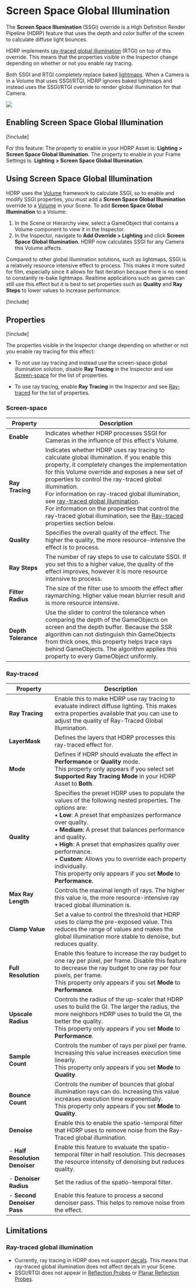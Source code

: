 # Screen Space Global Illumination

The **Screen Space Illumination** (SSGI) override is a High Definition Render Pipeline (HDRP) feature that uses the depth and color buffer of the screen to calculate diffuse light bounces.

HDRP implements [ray-traced global illumination](Ray-Traced-Global-Illumination.md) (RTGI) on top of this override. This means that the properties visible in the Inspector change depending on whether or not you enable ray tracing.

Both SSGI and RTGI completely replace baked [lightmaps](https://docs.unity3d.com/Manual/Lightmapping.html). When a Camera is in a Volume that uses SSGI/RTGI, HDRP ignores baked lightmaps and instead uses the SSGI/RTGI override to render global illumination for that Camera.

![](Images/HDRPFeatures-SSGI.png)

## Enabling Screen Space Global Illumination
[!include[](Snippets/Volume-Override-Enable-Override.md)]

For this feature:
The property to enable in your HDRP Asset is: **Lighting > Screen Space Global Illumination**.
The property to enable in your Frame Settings is: **Lighting > Screen Space Global Illumination**.

## Using Screen Space Global Illumination

HDRP uses the [Volume](Volumes.md) framework to calculate SSGI, so to enable and modify SSGI properties, you must add a **Screen Space Global Illumination** override to a [Volume](Volumes.md) in your Scene. To add **Screen Space Global Illumination** to a Volume:

1. In the Scene or Hierarchy view, select a GameObject that contains a Volume component to view it in the Inspector.
2. In the Inspector, navigate to **Add Override > Lighting** and click **Screen Space Global Illumination**.
   HDRP now calculates SSGI for any Camera this Volume affects.

Compared to other global illumination solutions, such as lightmaps, SSGI is a relatively resource intensive effect to process. This makes it more suited for film, especially since it allows for fast iteration because there is no need to constantly re-bake lightmaps. Realtime applications such as games can still use this effect but it is best to set properties such as **Quality** and **Ray Steps** to lower values to increase performance.

[!include[](snippets/volume-override-api.md)]

## Properties

[!include[](Snippets/Volume-Override-Enable-Properties.md)]

The properties visible in the Inspector change depending on whether or not you enable ray tracing for this effect:

- To not use ray tracing and instead use the screen-space global illumination solution, disable **Ray Tracing** in the Inspector and see [Screen-space](#screen-space) for the list of properties.

- To use ray tracing, enable **Ray Tracing** in the Inspector and see [Ray-traced](#ray-traced) for the list of properties.

### Screen-space

| **Property**        | **Description**                                              |
| ------------------- | ------------------------------------------------------------ |
| **Enable**          | Indicates whether HDRP processes SSGI for Cameras in the influence of this effect's Volume. |
| **Ray Tracing**     | Indicates whether HDRP uses ray tracing to calculate global illumination. If you enable this property, it completely changes the implementation for this Volume override and exposes a new set of properties to control the ray-traced global illumination.<br/>For information on ray-traced global illumination, see [ray-traced global illumination](Ray-Traced-Global-Illumination.md).<br/>For information on the properties that control the ray-traced global illumination, see the [Ray-traced](#ray-traced) properties section below. |
| **Quality**         | Specifies the overall quality of the effect. The higher the quality, the more resource-intensive the effect is to process. |
| **Ray Steps**       | The number of ray steps to use to calculate SSGI. If you set this to a higher value, the quality of the effect improves, however it is more resource intensive to process. |
| **Filter Radius**   | The size of the filter use to smooth the effect after raymarching. Higher value mean blurrier result and is more resource intensive. |
| **Depth Tolerance** | Use the slider to control the tolerance when comparing the depth of the GameObjects on screen and the depth buffer. Because the SSR algorithm can not distinguish thin GameObjects from thick ones, this property helps trace rays behind GameObjects. The algorithm applies this property to every GameObject uniformly. |

### Ray-traced

| Property                       | Description                                                  |
| ------------------------------ | ------------------------------------------------------------ |
| **Ray Tracing**                | Enable this to make HDRP use ray tracing to evaluate indirect diffuse lighting. This makes extra properties available that you can use to adjust the quality of Ray-Traced Global Illumination. |
| **LayerMask**                  | Defines the layers that HDRP processes this ray-traced effect for. |
| **Mode**                       | Defines if HDRP should evaluate the effect in **Performance** or **Quality** mode.<br/>This property only appears if you select set **Supported Ray Tracing Mode** in your HDRP Asset to **Both**. |
| **Quality**                    | Specifies the preset HDRP uses to populate the values of the following nested properties. The options are:<br/>&#8226; **Low**: A preset that emphasizes performance over quality.<br/>&#8226; **Medium**: A preset that balances performance and quality.<br/>&#8226; **High**: A preset that emphasizes quality over performance.<br/>&#8226; **Custom**: Allows you to override each property individually.<br/>This property only appears if you set **Mode** to **Performance**. |
| **Max Ray Length**             | Controls the maximal length of rays. The higher this value is, the more resource-intensive ray traced global illumination is. |
| **Clamp Value**                | Set a value to control the threshold that HDRP uses to clamp the pre-exposed value. This reduces the range of values and makes the global illumination more stable to denoise, but reduces quality. |
| **Full Resolution**            | Enable this feature to increase the ray budget to one ray per pixel, per frame. Disable this feature to decrease the ray budget to one ray per four pixels, per frame.<br/>This property only appears if you set **Mode** to **Performance**. |
| **Upscale Radius**             | Controls the radius of the up-scaler that HDRP uses to build the GI. The larger the radius, the more neighbors HDRP uses to build the GI, the better the quality.<br/>This property only appears if you set **Mode** to **Performance**. |
| **Sample Count**               | Controls the number of rays per pixel per frame. Increasing this value increases execution time linearly.<br/>This property only appears if you set **Mode** to **Quality**. |
| **Bounce Count**               | Controls the number of bounces that global illumination rays can do. Increasing this value increases execution time exponentially.<br/>This property only appears if you set **Mode** to **Quality**. |
| **Denoise**                    | Enable this to enable the spatio-temporal filter that HDRP uses to remove noise from the Ray-Traced global illumination. |
| - **Half Resolution Denoiser** | Enable this feature to evaluate the spatio-temporal filter in half resolution. This decreases the resource intensity of denoising but reduces quality. |
| - **Denoiser Radius**          | Set the radius of the spatio-temporal filter.                |
| - **Second Denoiser Pass**     | Enable this feature to process a second denoiser pass. This helps to remove noise from the effect. |


## Limitations

### Ray-traced global illumination

* Currently, ray tracing in HDRP does not support [decals](decal.md). This means that ray-traced global illumination does not affect decals in your Scene.
* SSGI/RTGI does not appear in [Reflection Probes](Reflection-Probe.md) or [Planar Reflection Probes](Planar-Reflection-Probe.md).
